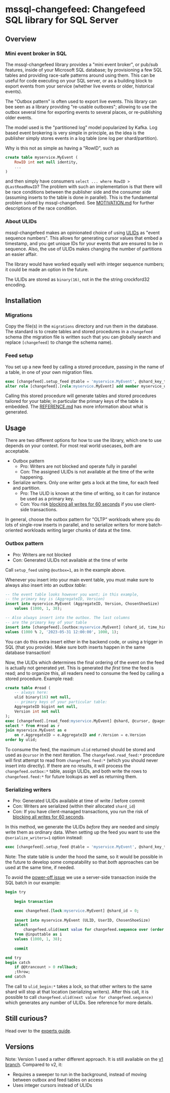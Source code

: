 # mssql-changefeed: Changefeed SQL library for SQL Server

## Overview

### Mini event broker in SQL
The mssql-changefeed library provides a "mini event broker", or pub/sub features,
inside of your
Microsoft SQL database; by provisioning a few SQL tables and providing
race-safe patterns around using them. This can be useful for code executing
on your SQL server, or as a building block to export events from your
service (whether live events or older, historical events).

The "Outbox pattern" is often used to export live events. This library
can bee seen as a library providing "re-usable outboxes";
allowing to use the outbox several time for exporting events to several
places, or re-publishing older events.

The model used is the "partitioned log" model popularized by Kafka.
Log based event brokering is very simple in principle,
as the idea is the publisher simply stores events in a log table
(one log per shard/partition).

Why is this not as simple as having a "RowID", such as
```sql
create table myservice.MyEvent (
    RowID int not null identity,
    ...
)
```
and then simply have consumers `select ... where RowID > @LastReadRowID`?
The problem with such an implementation is that there will be
race conditions between the publisher side and the consumer side
(assuming inserts to the table is done in parallel).
This is the fundamental problem solved by mssql-changefeed.
See [MOTIVATION.md](MOTIVATION.md) for further descriptions
of the race condition.


### About ULIDs

mssql-changefeed makes an opinionated choice of using [ULIDs](https://github.com/ulid/spec)
as "event sequence numbers". This allows for generating cursor values
that embed a timestamp, and you get unique IDs for your events that are ensured
to be in sequence. Also, the use of ULIDs makes changing the number of partitions
an easier affair.

The library would have worked equally well with integer sequence numbers;
it could be made an option in the future.

The ULIDs are stored as `binary(16)`, not in the the string crockford32
encoding.

## Installation

### Migrations
Copy the file(s) in the `migrations` directory and run them in the database.
The standard is to create tables and stored procedures in a `changefeed`
schema (the migration file is written such that you can globally search and replace
`[changefeed]` to change the schema name).

### Feed setup

You set up a new feed by calling a stored procedure,
passing in the name of a table, in one of your own
migration files.
```sql
exec [changefeed].setup_feed @table = 'myservice.MyEvent', @shard_key_type = 'uniqueidentifier', @outbox = 1;
alter role [changefeed].[role:myservice.MyEvent] add member myservice_user;    
```
Calling this stored procedure will generate tables
and stored procedures tailored for your table; in particular
the primary keys of the table is embedded.
The [REFERENCE.md](REFERENCE.md) has more information about
what is generated.

## Usage

There are two different options for how to use the library, which one to use
depends on your context. For most real world usecases, *both* are acceptable.

* Outbox pattern
  * Pro: Writers are not blocked and operate fully in parallel
  * Con: The assigned ULIDs is not available at the time of the write
    happening.
* Serialize writers. Only one writer gets a lock at the time, for each
  feed and partition.
  * Pro: The ULID is known at the time of writing, so it can for instance be used as a primary key.
  * Con: You risk [blocking all writes for 60 seconds](POWEROFF.md) if you use
    client-side transactions.

In general, choose the outbox pattern for "OLTP" workloads where you do lots
of single-row inserts in parallel, and to serialize writers for more
batch-oriented workloads writing larger chunks of data at the time.


### Outbox pattern

* Pro: Writers are not blocked
* Con: Generated ULIDs not available at the time of write

Call `setup_feed` using `@outbox=1`, as in the example above.

Whenever you insert into your main event table, you must make
sure to always also insert into an *outbox table*:
```sql
-- the event table looks however you want; in this example,
-- the primary key is (AggregateID, Version)
insert into myservice.MyEvent (AggregateID, Version, ChosenShoeSize)
    values (1000, 1, 38);

-- Also always insert into the outbox. The last columns
-- are the primary key of your table
insert into [changefeed].[outbox:myservice.MyEvent] (shard_id, time_hint, AggregateID, Version)
values (1000 % 2, '2023-05-31 12:00:00', 1000, 1);
```
You can do this extra insert either in the backend code, or using a trigger in SQL
(that you provide). Make sure both inserts happen in the same database
transaction!

Now, the ULIDs which determines the final ordering of the event
on the feed is actually not generated yet. This is generated *the first*
time the feed is read; and to organize this, all readers need to consume
the feed by calling a stored procedure. Example read:
```sql
create table #read (
    -- always here:
    ulid binary(16) not null,
    -- primary keys of your particular table:
	AggregateID bigint not null,
	Version int not null	    
);
exec [changefeed].[read_feed:myservice.MyEvent] @shard, @cursor, @pagesize
select * from #read as r
join myservice.MyEvent as e
    on r.AggregateID = e.AggregateID and r.Version = e.Version 
order by ulid;
```
To consume the feed, the maximum `ulid` returned should be stored and used as `@cursor` in the next
iteration. The `changefeed.read_feed:*` procedure will first attempt
to read from `changefeed.feed:*` (which you should never insert into directly).
If there are no results, it will process the
`changefeed.outbox:*` table, assign ULIDs, and both write the rows
to `changefeed.feed:*` for future lookups as well as returning them.

### Serializing writers

* Pro: Generated ULIDs available at time of write / before commit
* Con: Writers are serialized (within their allocated `shard_id`)
* Con: If you have client-managed transactions, you run the risk of
  [blocking all writes for 60 seconds](POWEROFF.md).

In this method, we generate the ULIDs *before* they are needed
and simply write them as ordinary data. When setting up the feed you
want to use the `@serialize_writers=1` option instead:

```sql
exec [changefeed].setup_feed @table = 'myservice.MyEvent', @shard_key_type = 'uniqueidentifier', @serialize_writers = 1;
```
Note: The state table is under the hood the same, so it would be possible in the future to develop
some compatability so that *both* approaches can be used at the same time,
if needed.

To avoid the [power-off issue](POWEROFF.md) we use a server-side transaction
inside the SQL batch in our example:
```sql
begin try
    
    begin transaction

    exec changefeed.[lock:myservice.MyEvent] @shard_id = 0;
        
    insert into myservice.MyEvent (ULID, UserID, ChosenShoeSize)
    select
        changefeed.ulid(next value for changefeed.sequence over (order by i.UserID))
    from @inputtable as i
    values (1000, 1, 38);
        
    commit

end try
begin catch
    if @@trancount > 0 rollback;
    ;throw;
end catch
```

The call to `ulid_begin:*` takes a lock, so that other writers to the same
shard will stop at that location (serializing writers). After this call,
it is possible to call `changefeed.ulid(next value for changefeed.sequence)`
which generates any number of ULIDs. See reference for more
details.




## Still curious?

Head over to the [experts guide](EXPERTS-GUIDE.md).

## Versions
Note: Version 1 used a rather different approach. It is
still available on the [v1 branch](TODO). Compared to v2, it:

* Requires a sweeper to run in the background, instead of moving
  between outbox and feed tables on access
* Uses integer cursors instead of ULIDs

